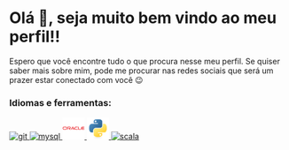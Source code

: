 
# Olá 👋, seja muito bem vindo ao meu perfil!!
Espero que você encontre tudo o que procura nesse meu perfil. Se quiser saber mais sobre mim, pode me  procurar nas redes sociais que será um prazer estar conectado com você 😉

<h3 align="left">Idiomas e ferramentas:</h3>
<p align="left"> <a href="https://git-scm.com/" target= "_blank" rel="noreferrer"> <img src="https://www.vectorlogo.zone/logos/git-scm/git-scm-icon.svg" alt="git" width="40" height= "40"/> </a> <a href="https://www.mysql.com/" target="_blank" rel="noreferrer"> <img src="https://raw.githubusercontent.com /devicons/devicon/master/icons/mysql/mysql-original-wordmark.svg" alt="mysql" width="40" height="40"/> </a> <a href="https://www .oracle.com/" target="_blank" rel="noreferrer"> <img src="https://raw.githubusercontent.com/devicons/devicon/master/icons/oracle/oracle-original.svg" alt= "oracle" width="40" height="40"/> </a> <a href="https://www.python.org" target="_blank" rel="noreferrer"> <img src=" https://raw.githubusercontent.com/devicons/devicon/master/icons/python/python-original.svg" alt="python" width="40" height="40"/> </a> <a href ="https://www.scala-lang.org" target="_blank" rel="noreferrer"> <img src="https://raw.githubusercontent.com/devicons/devicon/master/icons/scala/ scala-original.svg" alt="scala" width="40" height="40"/> </a> </p>


<!--
**Manoel-Moreira/Manoel-Moreira** is a ✨ _special_ ✨ repository because its `README.md` (this file) appears on your GitHub profile.

Here are some ideas to get you started:

- 🔭 I’m currently working on ...
- 🌱 I’m currently learning ...
- 👯 I’m looking to collaborate on ...
- 🤔 I’m looking for help with ...
- 💬 Ask me about ...
- 📫 How to reach me: ...
- 😄 Pronouns: ...
- ⚡ Fun fact: ...
-->
